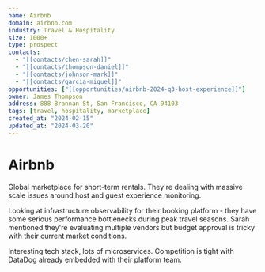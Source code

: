 ```yaml
---
name: Airbnb
domain: airbnb.com
industry: Travel & Hospitality
size: 1000+
type: prospect
contacts:
  - "[[contacts/chen-sarah]]"
  - "[[contacts/thompson-daniel]]"
  - "[[contacts/johnson-mark]]"
  - "[[contacts/garcia-miguel]]"
opportunities: ["[[opportunities/airbnb-2024-q3-host-experience]]"]
owner: James Thompson
address: 888 Brannan St, San Francisco, CA 94103
tags: [travel, hospitality, marketplace]
created_at: "2024-02-15"
updated_at: "2024-03-20"
---
```


# Airbnb

Global marketplace for short-term rentals. They're dealing with massive scale issues around host and guest experience monitoring.

Looking at infrastructure observability for their booking platform - they have some serious performance bottlenecks during peak travel seasons. Sarah mentioned they're evaluating multiple vendors but budget approval is tricky with their current market conditions.

Interesting tech stack, lots of microservices. Competition is tight with DataDog already embedded with their platform team.